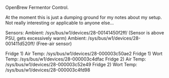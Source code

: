 OpenBrew Fermentor Control.

At the moment this is just a dumping ground for my notes about my setup. Not really interesting or applicable to anyone else...

Sensors:
Ambient: /sys/bus/w1/devices/28-00141450f2ff/ (Sensor is above PSU, gets excessively warm)
Ambient: /sys/bus/w1/devices/28-001411d520ff/ (Free-air sensor)

Fridge 1) Air Temp: /sys/bus/w1/devices/28-000003c50ae2
Fridge 1) Wort Temp: /sys/bus/w1/devices/28-000003c4dfac
Fridge 2) Air Temp: /sys/bus/w1/devices/28-000003c52e49
Fridge 2) Wort Temp: /sys/bus/w1/devices/28-000003c4fd98


